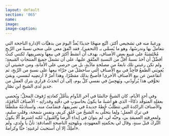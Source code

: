 ```yaml
---
layout: default
section: '065'
name:
image:
image-caption:
---
```



ورغبةً منه في تشجيعي أكثرَ، اتَّبَع منهجًا جديدًا يُعدُّ اليومَ من بدهيَّات الإدارةِ الناجحة التي نتعاملُ بها وندرسُها، وهو ما يُسمَّى بـ (التحفيزِ)، فقد اتَّفقَ معي على منحي نسبةً من الرِّبحِ مُحْتَسَبَةً على مَبيع بعضِ الأصنافِ، بهدف أن أنشطَ أكثرَ في بيعِها وتصريفِها، لكنني كنتُ أفضِّلُ أن آخذَ نسبةً أقلَّ من النسبةِ المتَّفَقِ عليها، على أن تشملَ جميعَ المنتجاتِ المَبيعةِ؛ ولم تكن رغبتي تلك نابعةً من مصلحةٍ مادِّيةٍ، بل من حرصي على الأمانةِ، ومن خشيتي أن يُغويَني الطمعُ فأجِدَّ في بيعِ الأصنافِ التي سأحصُلُ  من جرَّاء بيعها على نسبةٍ من الرِّبحِ، ثم أتقاعسَ عن بيعِ الأصنافِ الأخرى! فأصبحُ بذلك مقصِّرًا، وهذا أمرٌ لا أرتضِيه لنفسي، وبقيَ تخوُّفي هذا يُراودُني، ويَهجِسُ في نفسي كلَّ يوم، إلى أن اتخذتُ قراري بتركِ العملِ من جديدٍ لدى الشيخِ ابنِ نصّارٍ.

وفي أحدِ الأيام، كان الشيخُ جالسًا في آخرِ الدَّوامِ يتأمَّلُ كعادتِهِ رُفوفَ المحلِّ؛ ويُحصي بعقلِهِ المتوقِّد ذكاءً- الذي هو أشبهُ ما يكونُ بحاسوبٍ في دقَّتِهِ وقدراتِهِ - الأصنافَ النافِدَةَ، والأصنافَ الراكدةَ التي تتطلَّبُ خُطةً جديدةً في تصريفِها، فتقدَّمتُ منه، واستأذنتُهُ متلطِّفًا في تركِ العملِ؛ ولِما يتحلَّى به الشيخُ من خُلقٍ كريمٍ، ونفسٍ سَمحة، وقلبٍ سليمٍ، ولمعرفتِهِ العميقةِ بي، وحبِّه لي، لم يتوانَ في إبداءِ الرضا والقَبولِ، لكنه اشترط ألّا يكونَ التَّركُ قبلَ سنةٍ، وقال لي بحكمتِهِ المعهودةِ، وبلهجتِهِ الناصحةِ الصادقةِ: تأنَّ يا ولدي، ولم أملِكْ إلا أن أستجيبَ لرغبتِهِ؛ حبًّا وكرامةً».
